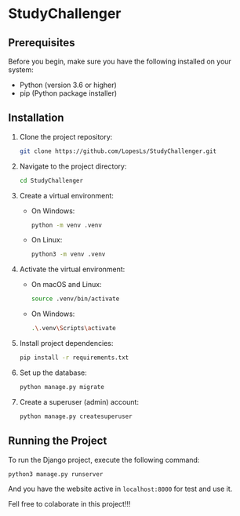 # StudyChallenger

## Prerequisites

Before you begin, make sure you have the following installed on your system:

- Python (version 3.6 or higher)
- pip (Python package installer)

## Installation

1. Clone the project repository:

    ```bash
    git clone https://github.com/LopesLs/StudyChallenger.git
    ```

2. Navigate to the project directory:

    ```bash
    cd StudyChallenger
    ```

3. Create a virtual environment:
    - On Windows:

        ```bash
        python -m venv .venv
        ```

    - On Linux:

        ```bash
        python3 -m venv .venv
        ```

4. Activate the virtual environment:

    - On macOS and Linux:

      ```bash
      source .venv/bin/activate
      ```

    - On Windows:

      ```bash
      .\.venv\Scripts\activate
      ```

5. Install project dependencies:

    ```bash
    pip install -r requirements.txt
    ```

6. Set up the database:

    ```bash
    python manage.py migrate
    ```

7. Create a superuser (admin) account:

    ```bash
    python manage.py createsuperuser
    ```

## Running the Project

To run the Django project, execute the following command:

```bash
python3 manage.py runserver
```

And you have the website active in `localhost:8000` for test and use it.

Fell free to colaborate in this project!!!
